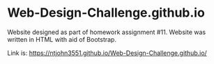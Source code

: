 # Web-Design-Challenge.github.io
Website designed as part of homework assignment #11. Website was written in HTML with aid of Bootstrap.

Link is: https://ntjohn3551.github.io/Web-Design-Challenge.github.io/

